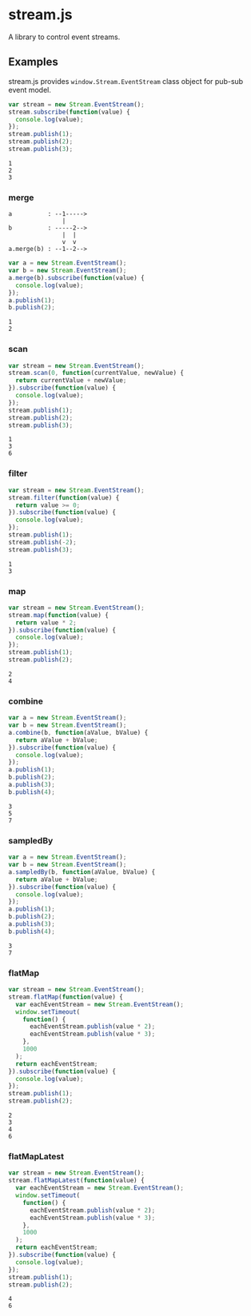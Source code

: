 # stream.js
A library to control event streams.

## Examples
stream.js provides `window.Stream.EventStream` class object for pub-sub event model.

```js
var stream = new Stream.EventStream();
stream.subscribe(function(value) {
  console.log(value);
});
stream.publish(1);
stream.publish(2);
stream.publish(3);
```

```
1
2
3
```

### merge
```
a          : --1----->
               |
b          : -----2-->
               |  |
               v  v
a.merge(b) : --1--2-->
```

```js
var a = new Stream.EventStream();
var b = new Stream.EventStream();
a.merge(b).subscribe(function(value) {
  console.log(value);
});
a.publish(1);
b.publish(2);
```

```
1
2
```

### scan
```js
var stream = new Stream.EventStream();
stream.scan(0, function(currentValue, newValue) {
  return currentValue + newValue;
}).subscribe(function(value) {
  console.log(value);
});
stream.publish(1);
stream.publish(2);
stream.publish(3);
```

```
1
3
6
```

### filter
```js
var stream = new Stream.EventStream();
stream.filter(function(value) {
  return value >= 0;
}).subscribe(function(value) {
  console.log(value);
});
stream.publish(1);
stream.publish(-2);
stream.publish(3);
```

```
1
3
```

### map
```js
var stream = new Stream.EventStream();
stream.map(function(value) {
  return value * 2;
}).subscribe(function(value) {
  console.log(value);
});
stream.publish(1);
stream.publish(2);
```

```
2
4
```

### combine
```js
var a = new Stream.EventStream();
var b = new Stream.EventStream();
a.combine(b, function(aValue, bValue) {
  return aValue + bValue;
}).subscribe(function(value) {
  console.log(value);
});
a.publish(1);
b.publish(2);
a.publish(3);
b.publish(4);
```

```
3
5
7
```

### sampledBy
```js
var a = new Stream.EventStream();
var b = new Stream.EventStream();
a.sampledBy(b, function(aValue, bValue) {
  return aValue + bValue;
}).subscribe(function(value) {
  console.log(value);
});
a.publish(1);
b.publish(2);
a.publish(3);
b.publish(4);
```

```
3
7
```

### flatMap
```js
var stream = new Stream.EventStream();
stream.flatMap(function(value) {
  var eachEventStream = new Stream.EventStream();
  window.setTimeout(
    function() {
      eachEventStream.publish(value * 2);
      eachEventStream.publish(value * 3);
    },
    1000
  );
  return eachEventStream;
}).subscribe(function(value) {
  console.log(value);
});
stream.publish(1);
stream.publish(2);
```

```
2
3
4
6
```

### flatMapLatest
```js
var stream = new Stream.EventStream();
stream.flatMapLatest(function(value) {
  var eachEventStream = new Stream.EventStream();
  window.setTimeout(
    function() {
      eachEventStream.publish(value * 2);
      eachEventStream.publish(value * 3);
    },
    1000
  );
  return eachEventStream;
}).subscribe(function(value) {
  console.log(value);
});
stream.publish(1);
stream.publish(2);
```

```
4
6
```
